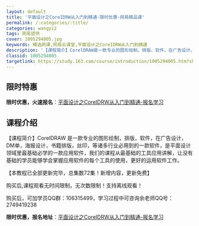 ```yaml
---
layout: default
title: '平面设计之CoreIDRW从入门到精通-限时优惠-网易精品课'
permalink: /:categories/:title/
categories: wangyi2
tags: 网易提供
cover: 1005294005.jpg
keywords: 精选网课,网易云课堂,平面设计之CoreIDRW从入门到精通
description: '【课程简介】CorelDRAW是一款专业的图形绘制，排版，软件，在广告设计，DM单，海报设计，书籍排版，丝印，等诸多行业'
classid: 1005294005
targetlink: https://study.163.com/course/introduction/1005294005.htm?share=1&shareId=1025206652&utm_campaign=share&utm_medium=iphoneShare&utm_source=&utm_u=1025206652
---
```


## 限时特惠

**限时优惠，火速报名**：[平面设计之CoreIDRW从入门到精通-报名学习](https://study.163.com/course/introduction/1005294005.htm?share=1&shareId=1025206652&utm_campaign=share&utm_medium=iphoneShare&utm_source=&utm_u=1025206652)

## 课程介绍

【课程简介】CorelDRAW 是一款专业的图形绘制，排版，软件，在广告设计，DM单，海报设计，书籍排版，丝印，等诸多行业必用到的一款软件，是平面设计领域里最基础必学的一款应用软件，我们的课程从最基础的工具应用讲解，让没有基础的学员能够学会掌握应用软件的每个工具的使用，更好的运用软件工作。



【本教程已全部更新完毕，总集数72集！新增内容，更新免费】



购买后,课程观看无时间限制，无次数限制！支持离线观看！

购买后，可加学员QQ群：106315499，学习过程中可咨询余老师QQ号：2749419238

**限时优惠，报名地址**：[平面设计之CoreIDRW从入门到精通-报名学习](https://study.163.com/course/introduction/1005294005.htm?share=1&shareId=1025206652&utm_campaign=share&utm_medium=iphoneShare&utm_source=&utm_u=1025206652)

